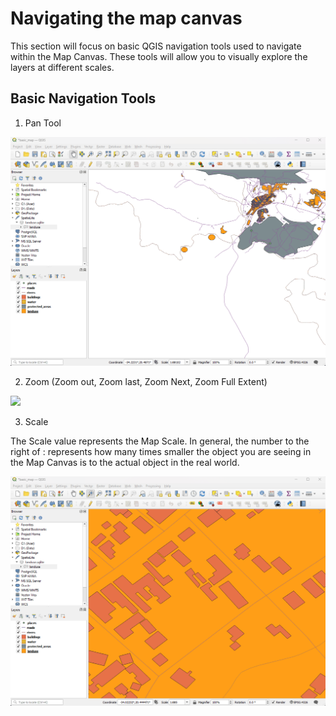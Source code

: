 # Navigating the map canvas

This section will focus on basic QGIS navigation tools used to navigate within the Map Canvas. These tools will allow you to visually explore the layers at different scales.

## Basic Navigation Tools

1. Pan Tool

![](https://github.com/kjvmartinez/qgis-pancake/blob/master/gifs/05%20Pan%20Tool.gif)

2. Zoom (Zoom out, Zoom last, Zoom Next, Zoom Full Extent)

![](https://github.com/kjvmartinez/qgis-pancake/blob/master/gifs/06%20Zoom.gif)

3. Scale

The Scale value represents the Map Scale. In general, the number to the right of : represents how many times smaller the object you are seeing in the Map Canvas is to the actual object in the real world.

![](https://github.com/kjvmartinez/qgis-pancake/blob/master/gifs/07%20Scale.gif)
